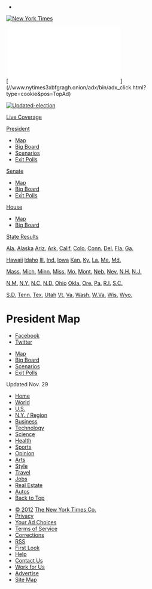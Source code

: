 <div id="shell">

  - 

<div id="branding">

[![New York
Times](https://static01.graylady3jvrrxbe.onion/images/misc/nytlogo152x23.gif
"New York Times")](//www.nytimes3xbfgragh.onion)

</div>

<div id="page" class="tabContent active">

<div id="TopAd" class="singleAd">

[![](//www.nytimes3xbfgragh.onion/adx/bin/adx_remote.html?type=noscript&page=elections.nytimes3xbfgragh.onion/2012/results&posall=TopAd&pos=TopAd&query=qstring&keywords=?)](//www.nytimes3xbfgragh.onion/adx/bin/adx_click.html?type=cookie&pos=TopAd)

</div>

<div id="main" class="clearfix">

<div id="fb-root">

</div>

<div id="master-header">

<div class="header-block header-first">

[![Updated-election](https://static01.graylady3jvrrxbe.onion/projects/assets/election_2012/images/updated-election.png?1352168476)](president.html)

</div>

<div class="header-wrap">

<div class="header-block">

[Live Coverage](live-coverage.html)

</div>

<div class="header-block">

[President<span class="header-arrow"></span>](president.html)

  - [Map](president.html)
  - [Big Board](president/big-board.html)
  - [Scenarios](president/scenarios.html)
  - [Exit Polls](president/exit-polls.html)

</div>

<div class="header-block">

[Senate<span class="header-arrow"></span>](senate.html)

  - [Map](senate.html)
  - [Big Board](senate/big-board.html)
  - [Exit Polls](senate/exit-polls.html)

</div>

<div class="header-block">

[House<span class="header-arrow"></span>](house.html)

  - [Map](house.html)
  - [Big Board](house/big-board.html)

</div>

<div class="header-block header-last header-last-stnav">

[State Results<span class="header-arrow"></span>](#)

<div class="header-menu header-menu-states">

<div class="menu-states">

<div class="menu-states-col">

[Ala.](states/alabama.html) [Alaska](states/alaska.html)
[Ariz.](states/arizona.html) [Ark.](states/arkansas.html)
[Calif.](states/california.html) [Colo.](states/colorado.html)
[Conn.](states/connecticut.html) [Del.](states/delaware.html)
[Fla.](states/florida.html) [Ga.](states/georgia.html)

</div>

<div class="menu-states-col">

[Hawaii](states/hawaii.html) [Idaho](states/idaho.html)
[Ill.](states/illinois.html) [Ind.](states/indiana.html)
[Iowa](states/iowa.html) [Kan.](states/kansas.html)
[Ky.](states/kentucky.html) [La.](states/louisiana.html)
[Me.](states/maine.html) [Md.](states/maryland.html)

</div>

<div class="menu-states-col">

[Mass.](states/massachusetts.html) [Mich.](states/michigan.html)
[Minn.](states/minnesota.html) [Miss.](states/mississippi.html)
[Mo.](states/missouri.html) [Mont.](states/montana.html)
[Neb.](states/nebraska.html) [Nev.](states/nevada.html)
[N.H.](states/new-hampshire.html) [N.J.](states/new-jersey.html)

</div>

<div class="menu-states-col">

[N.M.](states/new-mexico.html) [N.Y.](states/new-york.html)
[N.C.](states/north-carolina.html) [N.D.](states/north-dakota.html)
[Ohio](states/ohio.html) [Okla.](states/oklahoma.html)
[Ore.](states/oregon.html) [Pa.](states/pennsylvania.html)
[R.I.](states/rhode-island.html) [S.C.](states/south-carolina.html)

</div>

<div class="menu-states-col">

[S.D.](states/south-dakota.html) [Tenn.](states/tennessee.html)
[Tex.](states/texas.html) [Utah](states/utah.html)
[Vt.](states/vermont.html) [Va.](states/virginia.html)
[Wash.](states/washington.html) [W.Va.](states/west-virginia.html)
[Wis.](states/wisconsin.html)
    [Wyo.](states/wyoming.html)

</div>

</div>

</div>

</div>

</div>

  

</div>

<div id="app" class="big-board big-board-president">

<div id="app-header">

# President Map

  - [Facebook](//www.facebookcorewwwi.onion/share.php?u=http%3A%2F%2Felections.nytimes3xbfgragh.onion%2F2012%2Fresults%2Fpresident.html)
  - [Twitter](//twitter.com/share?text=Map%3A+Current+presidential+race+results&url=http%3A%2F%2Felections.nytimes3xbfgragh.onion%2F2012%2Fresults%2Fpresident.html&via=nytimes)

</div>

  - [Map](president.html)
  - [Big Board](president/big-board.html)
  - [Scenarios](president/scenarios.html)
  - [Exit Polls](president/exit-polls.html)

<div class="big-board-meta">

<span class="last-updated">Updated Nov. 29</span>
<span class="countdown-timer" style="display: none;"></span>

</div>

<div class="nytint-tally">

</div>

<div class="results-map">

<div id="results-map">

</div>

</div>

<div class="results-board-container">

<div id="bigboard-footnotes" class="nytint-bigboard-footnotes">

</div>

</div>

</div>

</div>

<div id="footer">

  - [Home](//www.nytimes3xbfgragh.onion)
  - [World](//www.nytimes3xbfgragh.onion/pages/world/index.html)
  - [U.S.](//www.nytimes3xbfgragh.onion/pages/national/index.html)
  - [N.Y. /
    Region](//www.nytimes3xbfgragh.onion/pages/nyregion/index.html)
  - [Business](//www.nytimes3xbfgragh.onion/pages/business/index.html)
  - [Technology](//www.nytimes3xbfgragh.onion/pages/technology/index.html)
  - [Science](//www.nytimes3xbfgragh.onion/pages/science/index.html)
  - [Health](//www.nytimes3xbfgragh.onion/pages/health/index.html)
  - [Sports](//www.nytimes3xbfgragh.onion/pages/sports/index.html)
  - [Opinion](//www.nytimes3xbfgragh.onion/pages/opinion/index.html)
  - [Arts](//www.nytimes3xbfgragh.onion/pages/arts/index.html)
  - [Style](//www.nytimes3xbfgragh.onion/pages/style/index.html)
  - [Travel](//www.nytimes3xbfgragh.onion/pages/travel/index.html)
  - [Jobs](//www.nytimes3xbfgragh.onion/pages/jobs/index.html)
  - [Real
    Estate](//www.nytimes3xbfgragh.onion/pages/realestate/index.html)
  - [Autos](//www.nytimes3xbfgragh.onion/pages/automobiles/index.html)
  - [Back to Top](#top)

<!-- end list -->

  - [©
    2012](//www.nytimes3xbfgragh.onion/ref/membercenter/help/copyright.html)
    [The New York Times Co.](//www.nytco.com/)
  - [Privacy](//www.nytimes3xbfgragh.onion/privacy)
  - [Your Ad
    Choices](//www.nytimes3xbfgragh.onion/ref/membercenter/help/privacy.html#pp)
  - [Terms of
    Service](//www.nytimes3xbfgragh.onion/ref/membercenter/help/agree.html)
  - [Corrections](//www.nytimes3xbfgragh.onion/corrections.html)
  - [RSS](//www.nytimes3xbfgragh.onion/rss)
  - [First Look](//firstlook.nytimes3xbfgragh.onion)
  - [Help](//www.nytimes3xbfgragh.onion/membercenter/sitehelp.html)
  - [Contact
    Us](//www.nytimes3xbfgragh.onion/ref/membercenter/help/infoservdirectory.html)
  - [Work for
    Us](https://careers.nytco.com/TAM/nyt_docs/TAM/candidate.html)
  - [Advertise](//www.nytimes.whsites.net/mediakit/)
  - [Site Map](//spiderbites.nytimes3xbfgragh.onion/)

</div>

</div>

</div>

